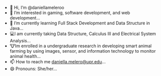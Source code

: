 - 👋 Hi, I’m @daniellameleroo
- 👀 I’m interested in gaming, software development, and web development...
- 🌱 I’m currently learning Full Stack Development and Data Structure in Java...
- 💻I am currently taking Data Structure, Calculus III and Electrical System Analysis...
- 🐮Im enrolled in a undergraduate research in developing smart animal farming by using images, sensor, and information technology to monitor animal health...
- 📫 How to reach me daniella.melero@upr.edu...
- 😄 Pronouns: She/her...

